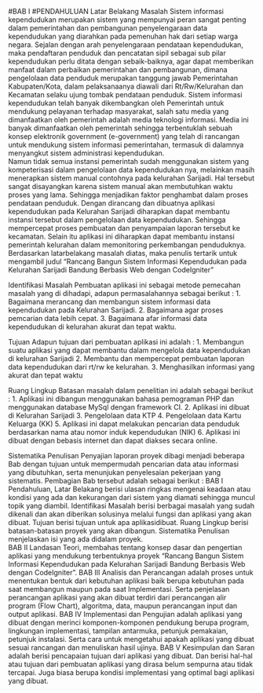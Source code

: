 #BAB I 
#PENDAHULUAN
Latar Belakang Masalah
Sistem  informasi kependudukan merupakan sistem yang mempunyai peran sangat penting dalam pemerintahan dan pembangunan penyelengaraan data kependudukan  yang  diarahkan pada  pemenuhan hak dari setiap warga negara. Sejalan dengan arah penyelengaraan pendataan kependudukan, maka pendaftaran penduduk dan pencatatan sipil sebagai sub pilar kependudukan perlu ditata dengan sebaik-baiknya, agar dapat memberikan manfaat dalam perbaikan pemerintahan dan pembangunan, dimana pengelolaan data penduduk merupakan tanggung jawab  Pemerintahan Kabupaten/Kota, dalam pelaksanaanya diawali dari Rt/Rw/Kelurahan  dan Kecamatan  selaku ujung tombak pendataan penduduk.
Sistem informasi kependudukan telah banyak dikembangkan oleh Pemerintah untuk mendukung pelayanan terhadap masyarakat, salah satu media yang dimanfaatkan oleh pemerintah adalah media teknologi informasi. Media ini banyak dimanfaatkan oleh  pemerintah  sehingga terbentuklah sebuah konsep elektronik government (e-government) yang telah di rancangan untuk mendukung sistem informasi  pemerintahan, termasuk di dalamnya menyangkut sistem administrasi kependudukan.  
Namun tidak semua instansi pemerintah sudah menggunakan sistem yang kompeterisasi dalam pengelolaan data kependudukan nya, melainkan masih menerapkan sistem manual contohnya pada kelurahan Sarijadi. Hal tersebut sangat disayangkan karena sistem manual akan membutuhkan waktu proses yang lama. Sehingga menjadikan faktor penghambat dalam proses pendataan penduduk.
Dengan dirancang dan dibuatnya aplikasi kependudukan pada Kelurahan Sarijadi diharapkan dapat membantu instansi tersebut dalam pengelolaan data kependudukan. Sehingga mempercepat proses pembuatan dan penyampaian laporan tersebut ke kecamatan. Selain itu aplikasi ini diharapkan dapat membantu instansi pemerintah kelurahan dalam memonitoring perkembangan penduduknya.
Berdasarkan latarbelakang masalah diatas, maka penulis tertarik untuk mengambil judul “Rancang Bangun Sistem Informasi Kependudukan pada Kelurahan Sarijadi Bandung Berbasis Web dengan CodeIgniter”

Identifikasi Masalah
	Pembuatan aplikasi ini sebagai metode pemecahan masalah yang di dihadapi, adapun permasalahannya sebagai berikut :
		1.  Bagaimana merancang dan membangun sistem informasi data kependudukan pada Kelurahan Sarijadi.
		2.	Bagaimana agar proses pemcarian data lebih cepat.
		3.	Bagaimana afar informasi data kependudukan di kelurahan akurat dan tepat waktu.
		
Tujuan
	Adapun tujuan dari pembuatan aplikasi ini adalah :
		1.	Membangun suatu aplikasi yang dapat membantu dalam mengelola data kependudukan di kelurahan Sarijadi
		2.	Membantu dan mempercepat pembuatan laporan data kependudukan dari rt/rw ke kelurahan.
		3.	Menghasilkan informasi yang akurat dan tepat waktu
		
Ruang Lingkup
Batasan masalah dalam penelitian ini adalah sebagai berikut :
		1.	Aplikasi ini dibangun menggunakan bahasa pemograman PHP dan menggunakan database MySql dengan framework CI.
		2.	Aplikasi ini dibuat di Kelurahan Sarijadi
		3.	Pengelolaan data KTP
		4.	Pengelolaan data Kartu Keluarga (KK)
		5.	Aplikasi ini dapat melakukan pencarian data penduduk berdasarkan nama atau nomor induk kependudukan (NIK)
		6.	Aplikasi ini dibuat dengan bebasis internet dan dapat diakses secara online.
		
Sistematika Penulisan
Penyajian laporan proyek dibagi menjadi beberapa Bab dengan tujuan untuk mempermudah pencarian data atau informasi yang dibutuhkan, serta menunjukan penyelesaian pekerjaan yang sistematis. Pembagian Bab tersebut adalah sebagai berikut : 
BAB I  Pendahuluan, Latar Belakang berisi ulasan ringkas mengenai keadaan atau kondisi yang ada dan kekurangan dari sistem yang diamati sehingga muncul topik yang diambil. Identifikasi Masalah berisi berbagai masalah yang sudah dikenali dan akan diberikan solusinya melalui fungsi dan aplikasi yang akan dibuat. Tujuan berisi tujuan untuk apa aplikasidibuat. Ruang Lingkup berisi batasan-batasan proyek yang akan dibangun. Sistematika Penulisan menjelaskan isi yang ada didalam proyek.	
BAB II Landasan Teori, membahas tentang konsep dasar dan pengertian aplikasi yang mendukung terbentuknya proyek  “Rancang Bangun Sistem Informasi Kependudukan pada Kelurahan Sarijadi Bandung Berbasis Web dengan CodeIgniter”. 
BAB III Analisis dan Perancangan adalah proses untuk menentukan bentuk dari kebutuhan aplikasi baik berupa kebutuhan pada saat membangun maupun pada saat Implementasi. Serta penjelasan perancangan aplikasi yang akan dibuat terdiri dari perancangan alir program (Flow Chart), algoritma, data, maupun perancangan input dan output aplikasi.
BAB IV Implementasi dan Pengujian adalah aplikasi yang dibuat dengan merinci komponen-komponen pendukung berupa program, lingkungan implementasi, tampilan antarmuka, petunjuk pemakaian, petunjuk instalasi. Serta cara untuk mengetahui apakah aplikasi yang dibuat sesuai rancangan dan menuliskan hasil ujinya. 
BAB V Kesimpulan dan Saran adalah berisi pencapaian tujuan dari aplikasi yang dibuat. Dan berisi hal-hal atau tujuan dari pembuatan aplikasi yang dirasa belum sempurna atau tidak tercapai. Juga biasa berupa kondisi implementasi yang optimal bagi aplikasi yang dibuat.

